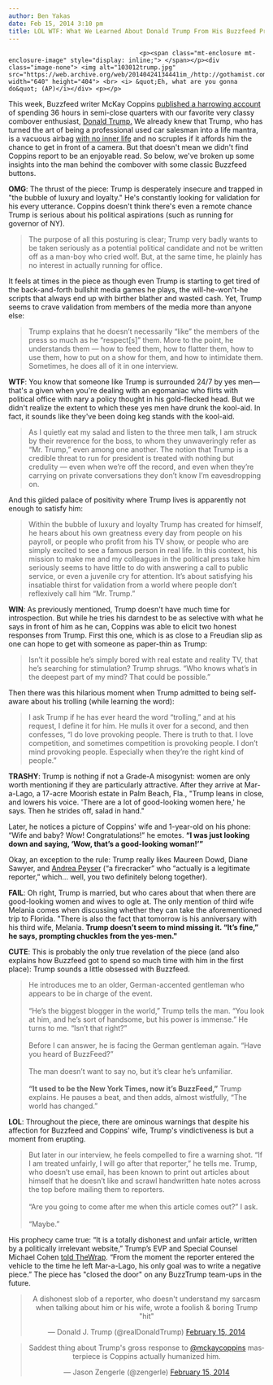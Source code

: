 ```yaml
---
author: Ben Yakas
date: Feb 15, 2014 3:10 pm
title: LOL WTF: What We Learned About Donald Trump From His Buzzfeed Profile
---
```


	
										<p><span class="mt-enclosure mt-enclosure-image" style="display: inline;"> </span></p><div class="image-none"> <img alt="103012trump.jpg" src="https://web.archive.org/web/20140424134441im_/http://gothamist.com/attachments/byakas/103012trump.jpg" width="640" height="404"> <br> <i> &quot;Eh, what are you gonna do&quot; (AP)</i></div> <p></p>

<p>This week, Buzzfeed writer McKay Coppins <a href="https://web.archive.org/web/20140424134441/http://www.buzzfeed.com/mckaycoppins/36-hours-on-the-fake-campaign-trail-with-donald-trump">published a harrowing account</a> of spending 36 hours in semi-close quarters with our favorite very classy combover enthusiast, <a href="https://web.archive.org/web/20140424134441/http://gothamist.com/tags/donaldtrump">Donald Trump.</a> We already knew that Trump, who has turned the art of being a professional used car salesman into a life mantra, is a vacuous airbag <a href="https://web.archive.org/web/20140424134441/http://www.newyorker.com/online/blogs/newsdesk/2011/04/donald-trump-mark-singer.html">with no inner life</a> and no scruples if it affords him the chance to get in front of a camera. But that doesn&apos;t mean we didn&apos;t find Coppins report to be an enjoyable read. So below, we&apos;ve broken up some insights into the man behind the combover with some classic Buzzfeed buttons.</p>

<p><strong>OMG</strong>: The thrust of the piece: Trump is desperately insecure and trapped in &quot;the bubble of luxury and loyalty.&quot; He&apos;s constantly looking for validation for his every utterance. Coppins doesn&apos;t think there&apos;s even a remote chance Trump is serious about his political aspirations (such as running for governor of NY). </p>

<blockquote>The purpose of all this posturing is clear; Trump very badly wants to be taken seriously as a potential political candidate and not be written off as a man-boy who cried wolf. But, at the same time, he plainly has no interest in actually running for office. </blockquote>

<p>It feels at times in the piece as though even Trump is starting to get tired of the back-and-forth bullshit media games he plays, the will-he-won&apos;t-he scripts that always end up with birther blather and wasted cash. Yet, Trump seems to crave validation from members of the media more than anyone else:</p>

<blockquote>Trump explains that he doesn&#x2019;t necessarily &#x201C;like&#x201D; the members of the press so much as he &#x201C;respect[s]&#x201D; them. More to the point, he understands them &#x2014; how to feed them, how to flatter them, how to use them, how to put on a show for them, and how to intimidate them. Sometimes, he does all of it in one interview.</blockquote>

<p><strong>WTF</strong>: You know that someone like Trump is surrounded 24/7 by yes men&#x2014;that&apos;s a given when you&apos;re dealing with an egomaniac who flirts with political office with nary a policy thought in his gold-flecked head. But we didn&apos;t realize the extent to which these yes men have drunk the kool-aid. In fact, it sounds like they&apos;ve been doing keg stands with the kool-aid.</p>

<blockquote>As I quietly eat my salad and listen to the three men talk, I am struck by their reverence for the boss, to whom they unwaveringly refer as &#x201C;Mr. Trump,&#x201D; even among one another. The notion that Trump is a credible threat to run for president is treated with nothing but credulity &#x2014; even when we&#x2019;re off the record, and even when they&#x2019;re carrying on private conversations they don&#x2019;t know I&#x2019;m eavesdropping on.</blockquote>

<p>And this gilded palace of positivity where Trump lives is apparently not enough to satisfy him:</p>

<blockquote>Within the bubble of luxury and loyalty Trump has created for himself, he hears about his own greatness every day from people on his payroll, or people who profit from his TV show, or people who are simply excited to see a famous person in real life. In this context, his mission to make me and my colleagues in the political press take him seriously seems to have little to do with answering a call to public service, or even a juvenile cry for attention. It&#x2019;s about satisfying his insatiable thirst for validation from a world where people don&#x2019;t reflexively call him &#x201C;Mr. Trump.&#x201D;</blockquote> 

<p><strong>WIN</strong>: As previously mentioned, Trump doesn&apos;t have much time for introspection. But while he tries his darndest to be as selective with what he says in front of him as he can, Coppins was able to elicit two honest responses from Trump. First this one, which is as close to a Freudian slip as one can hope to get with someone as paper-thin as Trump:</p>

<blockquote>Isn&#x2019;t it possible he&#x2019;s simply bored with real estate and reality TV, that he&#x2019;s searching for stimulation? Trump shrugs. &#x201C;Who knows what&#x2019;s in the deepest part of my mind? That could be possible.&#x201D;</blockquote>

<p>Then there was this hilarious moment when Trump admitted to being self-aware about his trolling (while learning the word):</p>

<blockquote>I ask Trump if he has ever heard the word &#x201C;trolling,&#x201D; and at his request, I define it for him. He mulls it over for a second, and then confesses, &#x201C;I do love provoking people. There is truth to that. I love competition, and sometimes competition is provoking people. I don&#x2019;t mind provoking people. Especially when they&#x2019;re the right kind of people.&#x201D;</blockquote>

<p><strong>TRASHY</strong>: Trump is nothing if not a Grade-A misogynist: women are only worth mentioning if they are particularly attractive. After they arrive at Mar-a-Lago, a 17-acre Moorish estate in Palm Beach, Fla., &quot;Trump leans in close, and lowers his voice. &apos;There are a lot of good-looking women here,&apos; he says. Then he strides off, salad in hand.&quot;</p>

<p>Later, he notices a picture of Coppins&apos; wife and 1-year-old on his phone: &#x201C;Wife and baby? Wow! Congratulations!&#x201D; he emotes. <strong>&#x201C;I was just looking down and saying, &#x2018;Wow, that&#x2019;s a good-looking woman!&#x2019;&#x201D;</strong></p>

<p>Okay, an exception to the rule: Trump really likes Maureen Dowd, Diane Sawyer, and <a href="https://web.archive.org/web/20140424134441/http://gothamist.com/tags/andreapeyser">Andrea Peyser</a> (&#x201C;a firecracker&#x201D; who &#x201C;actually is a legitimate reporter,&#x201D; which... well, you two definitely belong together).</p>

<p><strong>FAIL</strong>: Oh right, Trump is married, but who cares about that when there are good-looking women and wives to ogle at. The only mention of third wife Melania comes when discussing whether they can take the aforementioned trip to Florida. &quot;There is also the fact that tomorrow is his anniversary with his third wife, Melania. <strong>Trump doesn&#x2019;t seem to mind missing it. &#x201C;It&#x2019;s fine,&#x201D; he says, prompting chuckles from the yes-men.&quot;</strong></p>

<p><strong>CUTE</strong>: This is probably the only true revelation of the piece (and also explains how Buzzfeed got to spend so much time with him in the first place): Trump sounds a little obsessed with Buzzfeed. </p>

<blockquote>He introduces me to an older, German-accented gentleman who appears to be in charge of the event.
<br><br>
&#x201C;He&#x2019;s the biggest blogger in the world,&#x201D; Trump tells the man. &#x201C;You look at him, and he&#x2019;s sort of handsome, but his power is immense.&#x201D; He turns to me. &#x201C;Isn&#x2019;t that right?&#x201D;
<br><br>
Before I can answer, he is facing the German gentleman again. &#x201C;Have you heard of BuzzFeed?&#x201D;
<br><br>
The man doesn&#x2019;t want to say no, but it&#x2019;s clear he&#x2019;s unfamiliar.
<br><br>
<strong>&#x201C;It used to be the New York Times, now it&#x2019;s BuzzFeed,&#x201D;</strong> Trump explains. He pauses a beat, and then adds, almost wistfully, &#x201C;The world has changed.&#x201D;</blockquote>

<p><strong>LOL</strong>: Throughout the piece, there are ominous warnings that despite his affection for Buzzfeed and Coppins&apos; wife, Trump&apos;s vindictiveness is but a moment from erupting.</p>

<blockquote>But later in our interview, he feels compelled to fire a warning shot. &#x201C;If I am treated unfairly, I will go after that reporter,&#x201D; he tells me. Trump, who doesn&#x2019;t use email, has been known to print out articles about himself that he doesn&#x2019;t like and scrawl handwritten hate notes across the top before mailing them to reporters.
<br><br>
&#x201C;Are you going to come after me when this article comes out?&#x201D; I ask.
<br><br>
&#x201C;Maybe.&#x201D;</blockquote>

<p>His prophecy came true: &#x201C;It is a totally dishonest and unfair article, written by a politically irrelevant website,&#x201D; Trump&#x2019;s EVP and Special Counsel Michael Cohen <a href="https://web.archive.org/web/20140424134441/http://www.thewrap.com/donald-trump-hits-back-buzzfeed-dishonest-article-written-irrelevant-website/">told TheWrap</a>. &#x201C;From the moment the reporter entered the vehicle to the time he left Mar-a-Lago, his only goal was to write a negative piece.&#x201D; The piece has &quot;closed the door&quot; on any BuzzTrump team-ups in the future.</p>

<center><blockquote class="twitter-tweet" lang="en"><p>A dishonest slob of a reporter, who doesn&apos;t understand my sarcasm when talking about him or his wife, wrote a foolish &amp; boring Trump &quot;hit&quot;</p>&#x2014; Donald J. Trump (@realDonaldTrump) <a href="https://web.archive.org/web/20140424134441/https://twitter.com/realDonaldTrump/statuses/434546124578648064">February 15, 2014</a></blockquote>
<script async src="//web.archive.org/web/20140424134441js_/http://platform.twitter.com/widgets.js" charset="utf-8"></script></center>

<center><blockquote class="twitter-tweet" lang="en"><p>Saddest thing about Trump&apos;s gross response to <a href="https://web.archive.org/web/20140424134441/https://twitter.com/mckaycoppins">@mckaycoppins</a> masterpiece is Coppins actually humanized him.</p>&#x2014; Jason Zengerle (@zengerle) <a href="https://web.archive.org/web/20140424134441/https://twitter.com/zengerle/statuses/434693209835331584">February 15, 2014</a></blockquote>
<script async src="//web.archive.org/web/20140424134441js_/http://platform.twitter.com/widgets.js" charset="utf-8"></script></center>					
										
									
				